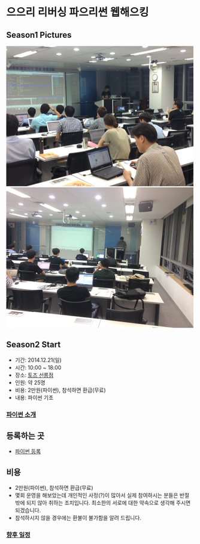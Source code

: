 # 으으리 리버싱 파으리썬 웹해으킹

<!-- <img src="images/logo.jpg" width=500 /> -->

## Season1 Pictures

<img src="images/season1/8week_01.jpg" width=500 />


<img src="images/season1/8week_02.jpg" width=500 />


## Season2 Start

- 기간: 2014.12.21(일)
- 시간: 10:00 ~ 18:00
- 장소: [토즈 선릉점](http://www.toz.co.kr/branch/main/index.htm?id=12)
- 인원: 약 25명
- 비용: 2만원(파이썬), 참석하면 환급(무료)
- 내용: 파이썬 기초

### [파이썬 소개](python/season2/00.md)

## 등록하는 곳

- [파이썬 등록](http://onoffmix.com/event/38548)

## 비용

- 2만원(파이썬), 참석하면 환급(무료)
- 몇회 운영을 해보았는데 개인적인 사정(?)이 많아서 실제 참여하시는 분들은 반절 밖에 되지 않아 취하는 조치입니다. 최소한의 서로에 대한 약속으로 생각해 주시면 되겠습니다.
- 참석하시지 않을 경우에는 환불이 불가함을 알려 드립니다.

### [향후 일정](pages/calendar.md)